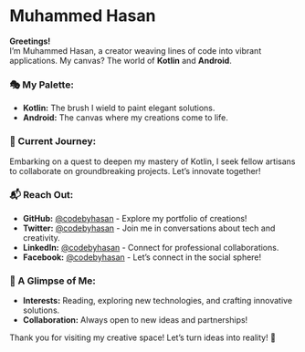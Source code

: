 # Muhammed Hasan

**Greetings!**  
I’m Muhammed Hasan, a creator weaving lines of code into vibrant applications. My canvas? The world of **Kotlin** and **Android**.

### 🎭 My Palette:
- **Kotlin:** The brush I wield to paint elegant solutions.
- **Android:** The canvas where my creations come to life.

### 🌱 Current Journey:
Embarking on a quest to deepen my mastery of Kotlin, I seek fellow artisans to collaborate on groundbreaking projects. Let’s innovate together!

### 📬 Reach Out:
- **GitHub:** [@codebyhasan](https://github.com/codebyhasan) - Explore my portfolio of creations!
- **Twitter:** [@codebyhasan](https://twitter.com/codebyhasan) - Join me in conversations about tech and creativity.
- **LinkedIn:** [@codebyhasan](https://www.linkedin.com/in/codebyhasan) - Connect for professional collaborations.
- **Facebook:** [@codebyhasan](https://www.facebook.com/codebyhasan) - Let’s connect in the social sphere!

### 🌌 A Glimpse of Me:
- **Interests:** Reading, exploring new technologies, and crafting innovative solutions.
- **Collaboration:** Always open to new ideas and partnerships!

Thank you for visiting my creative space! Let’s turn ideas into reality! 🚀
